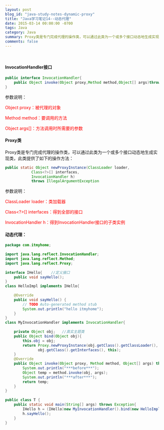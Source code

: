 ```yaml
---
layout: post
blog_id: "java-study-notes-dynamic-proxy"
title: "Java学习笔记14--动态代理"
date: 2015-03-14 00:00:00 -0700
tags: Java
category: Java
summary: Proxy类是专门完成代理的操作类，可以通过此类为一个或多个接口动态地生成实现类
comments: false
---
```

<br>

#### InvocationHandler接口

```java
public interface InvocationHandler{  
    public Object invoke(Object proxy,Method method,Object[] args)throws Throwable  
}
```

参数说明：

<span style="color:red">Object  proxy：被代理的对象</span>

<span style="color:red">Method  method：要调用的方法</span>

<span style="color:red">Object   args[]：方法调用时所需要的参数</span>

#### Proxy类

Proxy类是专门完成代理的操作类，可以通过此类为一个或多个接口动态地生成实现类，此类提供了如下的操作方法：

```java
public static Object newProxyInstance(ClassLoader loader,  
			Class<?>[] interfaces,  
			InvocationHandler h)  
			throws IllegalArgumentException 
```

参数说明：

<span style="color:red">ClassLoader  loader：类加载器</span>

<span style="color:red">Class<?>[]  interfaces：得到全部的接口</span>

<span style="color:red">InvocationHandler  h：得到InvocationHandler接口的子类实例</span>

#### 动态代理：

```java
package com.itmyhome;  
  
import java.lang.reflect.InvocationHandler;  
import java.lang.reflect.Method;  
import java.lang.reflect.Proxy;  
  
interface IHello{    //定义接口  
    public void sayHello();  
}  
class HelloImpl implements IHello{  
  
    @Override  
    public void sayHello() {  
        // TODO Auto-generated method stub  
        System.out.println("hello itmyhome");  
    }  
}  
class MyInvocationHandler implements InvocationHandler{  
  
    private Object obj;   //真实主题类  
    public Object bind(Object obj){  
        this.obj = obj;  
        return Proxy.newProxyInstance(obj.getClass().getClassLoader(),
			   obj.getClass().getInterfaces(), this);  
    }  
    @Override  
    public Object invoke(Object proxy, Method method, Object[] args) throws Throwable {  
        System.out.println("***before***");  
        Object temp = method.invoke(obj, args);  
        System.out.println("***after***");  
        return temp;  
    }  
}  
  
public class T {  
    public static void main(String[] args) throws Exception{  
        IHello h = (IHello)new MyInvocationHandler().bind(new HelloImpl());  
        h.sayHello();  
    }  
}
```

<br>